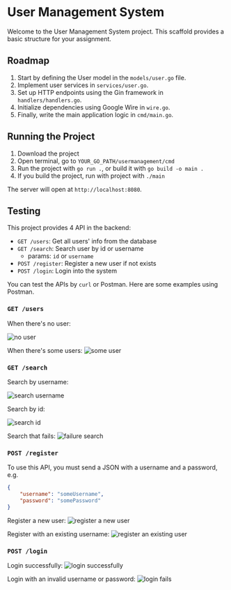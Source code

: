 # User Management System

Welcome to the User Management System project. This scaffold provides a basic structure for your assignment.

## Roadmap

1. Start by defining the User model in the `models/user.go` file.
2. Implement user services in `services/user.go`.
3. Set up HTTP endpoints using the Gin framework in `handlers/handlers.go`.
4. Initialize dependencies using Google Wire in `wire.go`.
5. Finally, write the main application logic in `cmd/main.go`.

## Running the Project

1. Download the project
2. Open terminal, go to `YOUR_GO_PATH/usermanagement/cmd`
3. Run the project with `go run .`, or build it with `go build -o main .`
4. If you build the project, run with project with `./main`

The server will open at `http://localhost:8080`.

## Testing

This project provides 4 API in the backend:

- `GET /users`: Get all users' info from the database
- `GET /search`: Search user by id or username
  - params: `id` or `username`
- `POST /register`: Register a new user if not exists
- `POST /login`: Login into the system

You can test the APIs by `curl` or Postman. Here are some examples using Postman.

### `GET /users`

When there's no user:

![no user](https://p.ipic.vip/xqv48v.png)

When there's some users:
![some user](https://p.ipic.vip/1xvh3b.png)

### `GET /search`

Search by username:

![search username](https://p.ipic.vip/uke3ix.png)

Search by id:

![search id](https://p.ipic.vip/58ugoq.png)

Search that fails:
![failure search](https://p.ipic.vip/ctz594.png)

### `POST /register`

To use this API, you must send a JSON with a username and a password, e.g.

```JSON
{
    "username": "someUsername",
    "password": "somePassword"
}
```

Register a new user:
![register a new user](https://p.ipic.vip/aqexuk.png)

Register with an existing username:
![register an existing user](https://p.ipic.vip/tvhyuk.png)

### `POST /login`

Login successfully:
![login successfully](https://p.ipic.vip/a6xl8t.png)

Login with an invalid username or password:
![login fails](https://p.ipic.vip/u72hfx.png)
